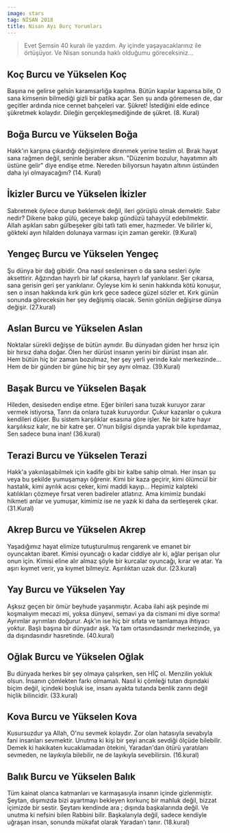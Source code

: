```yaml
---
image: stars
tag: NİSAN 2018
title: Nisan Ayı Burç Yorumları
---
```


> Evet Şemsin 40 kuralı ile yazdım. Ay içinde yaşayacaklarınız ile örtüşüyor. Ve Nisan sonunda haklı olduğumu göreceksiniz...

## Koç Burcu ve Yükselen Koç
Başına ne gelirse gelsin karamsarlığa kapılma. Bütün kapılar kapansa bile, O sana kimsenin bilmediği gizli bir patika açar. Sen şu anda göremesen de, dar geçitler ardında nice cennet bahçeleri var. Şükret! İstediğini elde edince şükretmek kolaydır. Dileğin gerçekleşmediğinde de şükret. (8. Kural)

## Boğa Burcu ve Yükselen Boğa
Hakk'ın karşına çıkardığı değişimlere direnmek yerine teslim ol. Bırak hayat sana rağmen değil, seninle beraber aksın. "Düzenim bozulur, hayatımın altı üstüne gelir" diye endişe etme. Nereden biliyorsun hayatın altının üstünden daha iyi olmayacağını? (14. Kural)

## İkizler Burcu ve Yükselen İkizler
Sabretmek öylece durup beklemek değil, ileri görüşlü olmak demektir. Sabır nedir? Dikene bakıp gülü, geceye bakıp gündüzü tahayyül edebilmektir. Allah aşıkları sabrı gülbeşeker gibi tatlı tatlı emer, hazmeder. Ve bilirler ki, gökteki ayın hilalden dolunaya varması için zaman gerekir. (9.Kural)

## Yengeç Burcu ve Yükselen Yengeç
Şu dünya bir dağ gibidir. Ona nasıl seslenirsen o da sana sesleri öyle aksettirir. Ağzından hayırlı bir laf çıkarsa, hayırlı laf yankılanır. Şer çıkarsa, sana gerisin geri şer yankılanır. Öyleyse kim ki senin hakkında kötü konuşur, sen o insan hakkında kırk gün kırk gece sadece güzel sözler et. Kırk günün sonunda göreceksin her şey değişmiş olacak. Senin gönlün değişirse dünya değişir. (27.kural)

## Aslan Burcu ve Yükselen Aslan
Noktalar sürekli değişse de bütün aynıdır. Bu dünyadan giden her hırsız için bir hırsız daha doğar. Ölen her dürüst insanın yerini bir dürüst insan alır. Hem bütün hiç bir zaman bozulmaz, her şey yerli yerinde kalır merkezinde... Hem de bir günden bir güne hiç bir şey aynı olmaz. (39.Kural)

## Başak Burcu ve Yükselen Başak
Hileden, desiseden endişe etme. Eğer birileri sana tuzak kuruyor zarar vermek istiyorsa, Tanrı da onlara tuzak kuruyordur. Çukur kazanlar o çukura kendileri düşer. Bu sistem karşılıklar esasına göre işler. Ne bir katre hayır karşılıksız kalır, ne bir katre şer. O'nun bilgisi dışında yaprak bile kıpırdamaz, Sen sadece buna inan! (36.kural)

## Terazi Burcu ve Yükselen Terazi
Hakk'a yakınlaşabilmek için kadife gibi bir kalbe sahip olmalı. Her insan şu veya bu şekilde yumuşamayı öğrenir. Kimi bir kaza geçirir, kimi ölümcül bir hastalık, kimi ayrılık acısı çeker, kimi maddi kayıp... Hepimiz kalpteki katılıkları çözmeye fırsat veren badireler atlatırız. Ama kimimiz bundaki hikmeti anlar ve yumuşar, kimimiz ise ne yazık ki daha da sertleşerek çıkar. (31.Kural)

## Akrep Burcu ve Yükselen Akrep
Yaşadığımız hayat elimize tutuşturulmuş rengarenk ve emanet bir oyuncaktan ibaret. Kimisi oyuncağı o kadar ciddiye alır ki, ağlar perişan olur onun için. Kimisi eline alır almaz şöyle bir kurcalar oyuncağı, kırar ve atar. Ya aşırı kıymet verir, ya kıymet bilmeyiz. Aşırılıktan uzak dur. (23.kural)

## Yay Burcu ve Yükselen Yay
Aşksız geçen bir ömür beyhude yaşanmıştır. Acaba ilahi aşk peşinde mi koşmalıyım mecazi mi, yoksa dünyevi, semavi ya da cismani mi diye sorma! Ayrımlar ayrımları doğurur. Aşk'ın ise hiç bir sıfata ve tamlamaya ihtiyacı yoktur. Başlı başına bir dünyadır aşk. Ya tam ortasındasındır merkezinde, ya da dışındasındır hasretinde. (40.kural)

## Oğlak Burcu ve Yükselen Oğlak
Bu dünyada herkes bir şey olmaya çalışırken, sen HİÇ ol. Menzilin yokluk olsun. İnsanın çömlekten farkı olmamalı. Nasıl ki çömleği tutan dışındaki biçim değil, içindeki boşluk ise, insanı ayakta tutanda benlik zannı değil hiçlik bilincidir. (33.kural)

## Kova Burcu ve Yükselen Kova
Kusursuzdur ya Allah, O'nu sevmek kolaydır. Zor olan hatasıyla sevabıyla fani insanları sevmektir. Unutma ki kişi bir şeyi ancak sevdiği ölçüde bilebilir. Demek ki hakikaten kucaklamadan ötekini, Yaradan'dan ötürü yaratılanı sevmeden, ne layıkıyla bilebilir, ne de layıkıyla sevebilirsin. (16.kural)

## Balık Burcu ve Yükselen Balık
Tüm kainat olanca katmanları ve karmaşasıyla insanın içinde gizlenmiştir. Şeytan, dışımızda bizi ayartmayı bekleyen korkunç bir mahluk değil, bizzat içimizde bir sestir. Şeytanı kendinde ara ; dışında başkalarında değil. Ve unutma ki nefsini bilen Rabbini bilir. Başkalarıyla değil, sadece kendiyle uğraşan insan, sonunda mükafat olarak Yaradan'ı tanır. (18.kural)

